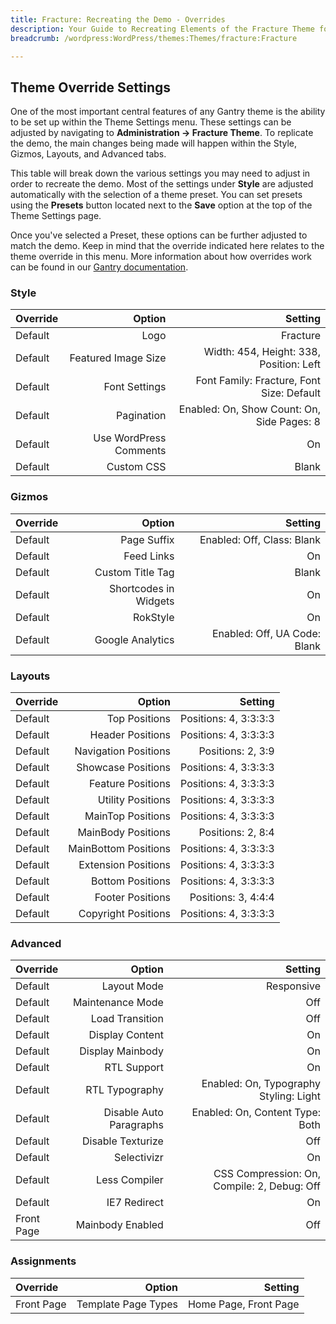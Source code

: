 ```yaml
---
title: Fracture: Recreating the Demo - Overrides
description: Your Guide to Recreating Elements of the Fracture Theme for WordPress
breadcrumb: /wordpress:WordPress/themes:Themes/fracture:Fracture

---
```


Theme Override Settings
-----
One of the most important central features of any Gantry theme is the ability to be set up within the Theme Settings menu. These settings can be adjusted by navigating to **Administration -> Fracture Theme**. To replicate the demo, the main changes being made will happen within the Style, Gizmos, Layouts, and Advanced tabs. 

This table will break down the various settings you may need to adjust in order to recreate the demo. Most of the settings under **Style** are adjusted automatically with the selection of a theme preset. You can set presets using the **Presets** button located next to the **Save** option at the top of the Theme Settings page.

Once you've selected a Preset, these options can be further adjusted to match the demo. Keep in mind that the override indicated here relates to the theme override in this menu. More information about how overrides work can be found in our [Gantry documentation][override].

### Style
| Override |                 Option |                                    Setting |  
| :------- | ---------------------: | -----------------------------------------: |  
| Default  |                   Logo |                                   Fracture |  
| Default  |    Featured Image Size |    Width: 454, Height: 338, Position: Left |  
| Default  |          Font Settings |  Font Family: Fracture, Font Size: Default |  
| Default  |             Pagination | Enabled: On, Show Count: On, Side Pages: 8 |  
| Default  | Use WordPress Comments |                                         On |  
| Default  |             Custom CSS |                                      Blank |  

### Gizmos
| Override |                Option |                      Setting |  
| :------- | --------------------: | ---------------------------: |  
| Default  |           Page Suffix |   Enabled: Off, Class: Blank |  
| Default  |            Feed Links |                           On |  
| Default  |      Custom Title Tag |                        Blank |  
| Default  | Shortcodes in Widgets |                           On |  
| Default  |              RokStyle |                           On |  
| Default  |      Google Analytics | Enabled: Off, UA Code: Blank |  

### Layouts
| Override |               Option |               Setting |  
| :------- | -------------------: | --------------------: |  
| Default  |        Top Positions | Positions: 4, 3:3:3:3 |  
| Default  |     Header Positions | Positions: 4, 3:3:3:3 |  
| Default  | Navigation Positions |     Positions: 2, 3:9 |  
| Default  |   Showcase Positions | Positions: 4, 3:3:3:3 |  
| Default  |    Feature Positions | Positions: 4, 3:3:3:3 |  
| Default  |    Utility Positions | Positions: 4, 3:3:3:3 |  
| Default  |    MainTop Positions | Positions: 4, 3:3:3:3 |  
| Default  |   MainBody Positions |     Positions: 2, 8:4 |  
| Default  | MainBottom Positions | Positions: 4, 3:3:3:3 |  
| Default  |  Extension Positions | Positions: 4, 3:3:3:3 |  
| Default  |     Bottom Positions | Positions: 4, 3:3:3:3 |  
| Default  |     Footer Positions |   Positions: 3, 4:4:4 |  
| Default  |  Copyright Positions | Positions: 4, 3:3:3:3 |  

### Advanced
| Override   |                  Option |                                     Setting |  
| :--------- | ----------------------: | ------------------------------------------: |  
| Default    |             Layout Mode |                                  Responsive |  
| Default    |        Maintenance Mode |                                         Off |  
| Default    |         Load Transition |                                         Off |  
| Default    |         Display Content |                                          On |  
| Default    |        Display Mainbody |                                          On |  
| Default    |             RTL Support |                                          On |  
| Default    |          RTL Typography |      Enabled: On, Typography Styling: Light |  
| Default    | Disable Auto Paragraphs |             Enabled: On, Content Type: Both |  
| Default    |       Disable Texturize |                                         Off |  
| Default    |             Selectivizr |                                          On |  
| Default    |           Less Compiler | CSS Compression: On, Compile: 2, Debug: Off |  
| Default    |            IE7 Redirect |                                          On |  
| Front Page |        Mainbody Enabled |                                         Off |  

### Assignments
| Override   |              Option |               Setting |  
| :--------- | ------------------: | --------------------: |  
| Front Page | Template Page Types | Home Page, Front Page |  

[override]: http://gantry-framework.org/documentation/wordpress/configure/